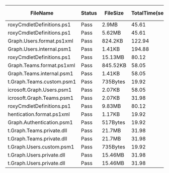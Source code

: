  | FileName                  | Status | FileSize | TotalTime(sec) | Upload(sec) | Submit(sec) | SignWait(sec) | Retry Count | 
 |---------------------------|--------|----------|----------------|-------------|-------------|---------------|-------------|
 | roxyCmdletDefinitions.ps1 | Pass   | 2.9MB    | 45.61          | 1.47        | 0.75        | 40.42         | 0           | 
 | roxyCmdletDefinitions.ps1 | Pass   | 5.62MB   | 45.61          | 1.96        | 0.73        | 40.42         | 0           | 
 | Graph.Users.format.ps1xml | Pass   | 824.2KB  | 122.94         | 1.21        | 0.87        | 117.74        | 0           | 
 | Graph.Users.internal.psm1 | Pass   | 1.41KB   | 194.88         | 0.79        | 0.74        | 189.68        | 0           | 
 | roxyCmdletDefinitions.ps1 | Pass   | 15.13MB  | 80.12          | 2.15        | 0.79        | 74.92         | 0           | 
 | Graph.Teams.format.ps1xml | Pass   | 845.52KB | 58.05          | 1.19        | 0.85        | 52.86         | 0           | 
 | Graph.Teams.internal.psm1 | Pass   | 1.41KB   | 58.05          | 0.97        | 0.82        | 52.86         | 0           | 
 | t.Graph.Teams.custom.psm1 | Pass   | 735Bytes | 19.92          | 0.8         | 0.77        | 14.73         | 0           | 
 | icrosoft.Graph.Users.psm1 | Pass   | 2.07KB   | 58.05          | 0.79        | 0.74        | 52.86         | 0           | 
 | icrosoft.Graph.Teams.psm1 | Pass   | 2.07KB   | 31.98          | 0.78        | 0.71        | 26.79         | 0           | 
 | roxyCmdletDefinitions.ps1 | Pass   | 9.83MB   | 80.12          | 2.1         | 0.77        | 74.92         | 0           | 
 | hentication.format.ps1xml | Pass   | 1.17KB   | 19.92          | 0.87        | 0.85        | 14.73         | 0           | 
 | Graph.Authentication.psm1 | Pass   | 517Bytes | 19.92          | 0.79        | 0.51        | 14.73         | 0           | 
 | t.Graph.Teams.private.dll | Pass   | 21.7MB   | 31.98          | 4.31        | 0.75        | 26.79         | 0           | 
 | t.Graph.Teams.private.dll | Pass   | 21.7MB   | 31.98          | 4.31        | 0.75        | 26.79         | 0           | 
 | t.Graph.Users.custom.psm1 | Pass   | 735Bytes | 19.92          | 0.89        | 0.71        | 14.73         | 0           | 
 | t.Graph.Users.private.dll | Pass   | 15.46MB  | 31.98          | 2.2         | 0.84        | 26.79         | 0           | 
 | t.Graph.Users.private.dll | Pass   | 15.46MB  | 31.98          | 2.2         | 0.84        | 26.79         | 0           | 
